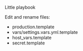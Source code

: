 Little playbook

Edit and rename files:

- production.template
- vars/settings.vars.yml.template
- host_vars.template
- secret.template
